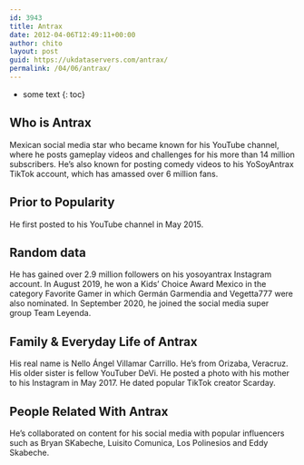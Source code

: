 ```yaml
---
id: 3943
title: Antrax
date: 2012-04-06T12:49:11+00:00
author: chito
layout: post
guid: https://ukdataservers.com/antrax/
permalink: /04/06/antrax/
---
```


* some text
{: toc}
          
          
## Who is  Antrax
                  
                  
                  
Mexican social media star who became known for his YouTube channel, where he posts gameplay videos and challenges for his more than 14 million subscribers. He&#8217;s also known for posting comedy videos to his YoSoyAntrax TikTok account, which has amassed over 6 million fans. 
                  
                
                
                
## Prior to Popularity 
                  
                  
                  
He first posted to his YouTube channel in May 2015. 
                  
                
                
                
## Random data 
                  
                  
                  
He has gained over 2.9 million followers on his yosoyantrax Instagram account. In August 2019, he won a Kids&#8217; Choice Award Mexico in the category Favorite Gamer in which Germán Garmendia and Vegetta777 were also nominated. In September 2020, he joined the social media super group Team Leyenda. 
                  
                
                
                
## Family & Everyday Life of Antrax
                  
                  
                  
His real name is Nello Ángel Villamar Carrillo. He&#8217;s from Orizaba, Veracruz. His older sister is fellow YouTuber DeVi. He posted a photo with his mother to his Instagram in May 2017. He dated popular TikTok creator Scarday. 
                  
                
                
                
## People Related With  Antrax
                  
                  
                  
He&#8217;s collaborated on content for his social media with popular influencers such as Bryan SKabeche, Luisito Comunica, Los Polinesios and Eddy Skabeche. 
                  
                
              
            
          
          
          
    
    
  
